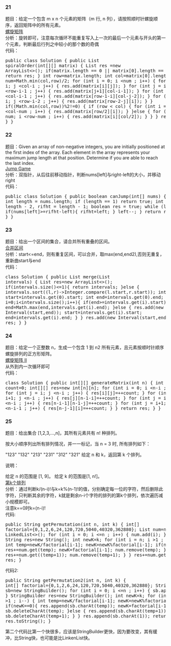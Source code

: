 ### 21
题目：给定一个包含 m x n 个元素的矩阵（m 行, n 列），请按照顺时针螺旋顺序，返回矩阵中的所有元素。  
[螺旋矩阵](https://leetcode-cn.com/problems/spiral-matrix/description/)  
分析：旋转即可，注意每次循环不能重复写入上一次的最后一个元素与开头的第一个元素，判断最后行列之中较小的那个数的奇偶  
代码：<pre>public class Solution {
    public List<Integer> spiralOrder(int[][] matrix) {
        List<Integer> res =new ArrayList<>();
        if(matrix.length == 0 || matrix[0].length == 0){
            return res;
        }
        int row=matrix.length;
        int col=matrix[0].length;
        int num=Math.min(col,row)/2;
        for (int i = 0; i <num ; i++) {
            for (int j = i; j <col-i ; j++) {
                res.add(matrix[i][j]);
            }
            for (int j = i; j <row-i-1 ; j++) {
                res.add(matrix[j+1][col-i-1]);
            }
            for (int j = i; j <col-i-1 ; j++) {
                res.add(matrix[row-1-i][col-j-2]);
            }
            for (int j = i; j <row-i-2 ; j++) {
                res.add(matrix[row-2-j][i]);
            }
        }
        if((Math.min(col,row))%2!=0) {
            if (row < col) {
                for (int i = num; i <col-num ; i++) {
                    res.add(matrix[row/2][i]);
                }
            }else {
                for (int i = num; i <row-num ; i++) {
                    res.add(matrix[i][col/2]);
                }
            }
        }
        return res;
    }
}</pre>  

### 22
题目：Given an array of non-negative integers, you are initially positioned at the first index of the array.
Each element in the array represents your maximum jump length at that position.
Determine if you are able to reach the last index.  
[Jump Game](https://leetcode.com/problems/jump-game/description/)   
分析：双指针，从后往前移动指针，判断nums[left]与right-left的大小，并移动right  
代码：<pre>public class Solution {
    public boolean canJump(int[] nums) {
        int length = nums.length;
        if (length == 1) return true;
        int left = length - 2, rifht = length - 1;
        boolean res = true;
        while (left>=0){
            if(nums[left]>=rifht-left){
                rifht=left;
            }
            left--;
        }
        return rifht==0;
    }
}</pre>
### 23
题目：给出一个区间的集合，请合并所有重叠的区间。  
[合并区间](https://leetcode-cn.com/problems/merge-intervals/description/)  
分析：start<=end，则有重复区间，可以合并，取max(end,end2),否则无重复，重新曲start与end  
代码：<pre>class Solution {
    public List<Interval> merge(List<Interval> intervals) {
        List<Interval> res=new ArrayList<>();
        if(intervals.size()<=1){
            return intervals;
        }else {
            intervals.sort((l,r)->Integer.compare(l.start,r.start));
            int start=intervals.get(0).start;
            int end=intervals.get(0).end;
            for(int i=0;i<intervals.size();i++){
                if(end>=intervals.get(i).start){
                    end=Math.max(end,intervals.get(i).end);
                }else {
                    res.add(new Interval(start,end));
                    start=intervals.get(i).start;
                    end=intervals.get(i).end;
                }
            }
            res.add(new Interval(start,end));
        }
        return res;
    }
}</pre>
### 24
题目：给定一个正整数 n，生成一个包含 1 到 n2 所有元素，且元素按顺时针顺序螺旋排列的正方形矩阵。  
[螺旋矩阵 II](https://leetcode-cn.com/problems/spiral-matrix-ii/description/)   
从外到内一次循环即可  
代码：<pre>class Solution {
    public int[][] generateMatrix(int n) {
        int count=0;
        int[][] res=new int[n][n];
        for (int i = 0; i <n-i ; i++) {
            for (int j = i; j <n-i ; j++) {
                res[i][j]=++count;
            }
            for (int j = i+1; j <n-i ; j++) {
                res[j][n-1-i]=++count;
            }
            for (int j = i+1; j <n-i ; j++) {
                res[n-i-1][n-1-j]=++count;
            }
            for (int j = i+1; j <n-i-1 ; j++) {
                res[n-j-1][i]=++count;
            }
        }
        return res;
    }
}</pre>
### 25
题目：给出集合 [1,2,3,…,n]，其所有元素共有 n! 种排列。

按大小顺序列出所有排列情况，并一一标记，当 n = 3 时, 所有排列如下：

"123"
"132"
"213"
"231"
"312"
"321"
给定 n 和 k，返回第 k 个排列。

说明：

给定 n 的范围是 [1, 9]。
给定 k 的范围是[1,  n!]。  
[第k个排列](https://leetcode-cn.com/problems/permutation-sequence/description/)  
分析：通过判断k/(n-i)!与k=k%(n-1)!的值，分别确定每一位的字符，然后删除此字符，只判断其余的字符，k就是剩余n-i个字符的排列的第k个排列，依次遍历减小规模即可。  
注意k==0时k=(n-i)!  
代码:<pre>public String getPermutation(int n, int k) {
        int[] factorial={0,1,2,6,24,120,720,5040,40320,362880};
        List<Integer> num=new LinkedList<>();
        for (int i = 0; i <=n ; i++) {
            num.add(i);
        }
        String res=new String();
        int newK=k;
        for (int i = n; i >1 ; i--) {
            int temp=newK/factorial[i-1];
            newK=newK%factorial[i-1];
            if(newK==0){
                res+=num.get(temp);
                newK=factorial[i-1];
                num.remove(temp);
            }else {
                res+=num.get((temp+1));
                num.remove(temp+1);
            }
        }
        res+=num.get(1);
        return res;
    }</pre>
代码2:<pre>public String getPermutation2(int n, int k) {
        int[] factorial={0,1,2,6,24,120,720,5040,40320,362880};
        StringBuilder sb=new StringBuilder();
        for (int i = 0; i <=n ; i++) {
            sb.append(i);
        }
        StringBuilder res=new StringBuilder();
        int newK=k;
        for (int i = n; i >1 ; i--) {
            int temp=newK/factorial[i-1];
            newK=newK%factorial[i-1];
            if(newK==0){
                res.append(sb.charAt(temp));
                newK=factorial[i-1];
                sb.deleteCharAt(temp);
            }else {
                res.append(sb.charAt(temp+1));
                sb.deleteCharAt(temp+1);
            }
        }
        res.append(sb.charAt(1));
        return res.toString();
    }</pre>
第二个代码比第一个快很多，应该是StringBuilder更快，因为要改变，其有缓冲，比String快，也可能是比LinkenList快。